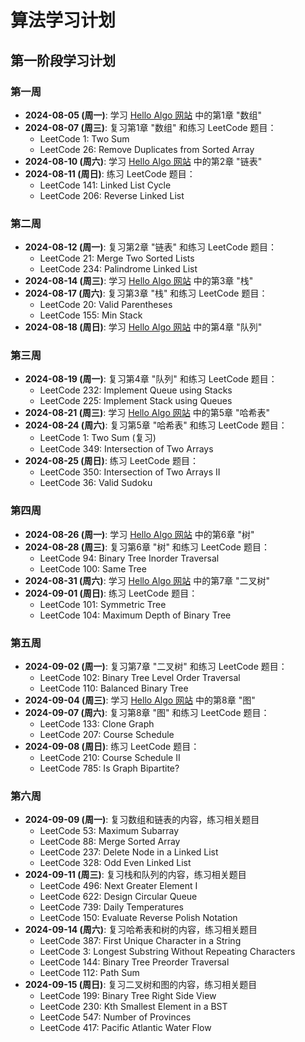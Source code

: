 # 算法学习计划

## 第一阶段学习计划

### 第一周

- **2024-08-05 (周一)**: 学习 [Hello Algo 网站](https://www.hello-algo.com) 中的第1章 "数组"
- **2024-08-07 (周三)**: 复习第1章 "数组" 和练习 LeetCode 题目：
  - LeetCode 1: Two Sum
  - LeetCode 26: Remove Duplicates from Sorted Array
- **2024-08-10 (周六)**: 学习 [Hello Algo 网站](https://www.hello-algo.com) 中的第2章 "链表"
- **2024-08-11 (周日)**: 练习 LeetCode 题目：
  - LeetCode 141: Linked List Cycle
  - LeetCode 206: Reverse Linked List

### 第二周

- **2024-08-12 (周一)**: 复习第2章 "链表" 和练习 LeetCode 题目：
  - LeetCode 21: Merge Two Sorted Lists
  - LeetCode 234: Palindrome Linked List
- **2024-08-14 (周三)**: 学习 [Hello Algo 网站](https://www.hello-algo.com) 中的第3章 "栈"
- **2024-08-17 (周六)**: 复习第3章 "栈" 和练习 LeetCode 题目：
  - LeetCode 20: Valid Parentheses
  - LeetCode 155: Min Stack
- **2024-08-18 (周日)**: 学习 [Hello Algo 网站](https://www.hello-algo.com) 中的第4章 "队列"

### 第三周

- **2024-08-19 (周一)**: 复习第4章 "队列" 和练习 LeetCode 题目：
  - LeetCode 232: Implement Queue using Stacks
  - LeetCode 225: Implement Stack using Queues
- **2024-08-21 (周三)**: 学习 [Hello Algo 网站](https://www.hello-algo.com) 中的第5章 "哈希表"
- **2024-08-24 (周六)**: 复习第5章 "哈希表" 和练习 LeetCode 题目：
  - LeetCode 1: Two Sum (复习)
  - LeetCode 349: Intersection of Two Arrays
- **2024-08-25 (周日)**: 练习 LeetCode 题目：
  - LeetCode 350: Intersection of Two Arrays II
  - LeetCode 36: Valid Sudoku

### 第四周

- **2024-08-26 (周一)**: 学习 [Hello Algo 网站](https://www.hello-algo.com) 中的第6章 "树"
- **2024-08-28 (周三)**: 复习第6章 "树" 和练习 LeetCode 题目：
  - LeetCode 94: Binary Tree Inorder Traversal
  - LeetCode 100: Same Tree
- **2024-08-31 (周六)**: 学习 [Hello Algo 网站](https://www.hello-algo.com) 中的第7章 "二叉树"
- **2024-09-01 (周日)**: 练习 LeetCode 题目：
  - LeetCode 101: Symmetric Tree
  - LeetCode 104: Maximum Depth of Binary Tree

### 第五周

- **2024-09-02 (周一)**: 复习第7章 "二叉树" 和练习 LeetCode 题目：
  - LeetCode 102: Binary Tree Level Order Traversal
  - LeetCode 110: Balanced Binary Tree
- **2024-09-04 (周三)**: 学习 [Hello Algo 网站](https://www.hello-algo.com) 中的第8章 "图"
- **2024-09-07 (周六)**: 复习第8章 "图" 和练习 LeetCode 题目：
  - LeetCode 133: Clone Graph
  - LeetCode 207: Course Schedule
- **2024-09-08 (周日)**: 练习 LeetCode 题目：
  - LeetCode 210: Course Schedule II
  - LeetCode 785: Is Graph Bipartite?

### 第六周

- **2024-09-09 (周一)**: 复习数组和链表的内容，练习相关题目
  - LeetCode 53: Maximum Subarray
  - LeetCode 88: Merge Sorted Array
  - LeetCode 237: Delete Node in a Linked List
  - LeetCode 328: Odd Even Linked List
- **2024-09-11 (周三)**: 复习栈和队列的内容，练习相关题目
  - LeetCode 496: Next Greater Element I
  - LeetCode 622: Design Circular Queue
  - LeetCode 739: Daily Temperatures
  - LeetCode 150: Evaluate Reverse Polish Notation
- **2024-09-14 (周六)**: 复习哈希表和树的内容，练习相关题目
  - LeetCode 387: First Unique Character in a String
  - LeetCode 3: Longest Substring Without Repeating Characters
  - LeetCode 144: Binary Tree Preorder Traversal
  - LeetCode 112: Path Sum
- **2024-09-15 (周日)**: 复习二叉树和图的内容，练习相关题目
  - LeetCode 199: Binary Tree Right Side View
  - LeetCode 230: Kth Smallest Element in a BST
  - LeetCode 547: Number of Provinces
  - LeetCode 417: Pacific Atlantic Water Flow
